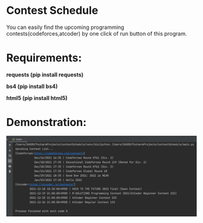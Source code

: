# Contest Schedule
You can easily find the upcoming programming contests(codeforces,atcoder) by one click of
run button of this program.

# Requirements:
**requests (pip install requests)**

**bs4 (pip install bs4)**

**html5 (pip install html5)**

# Demonstration:
![](Demonstration.png)
